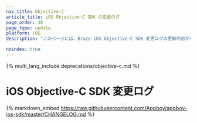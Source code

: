 ```yaml
---
nav_title: Objective-C
article_title: iOS Objective-C SDK の変更ログ
page_order: 30
page_type: update
platform: iOS
description: "このページには、Braze iOS Objective-C SDK 変更ログの更新内容が一覧表示されます。"

noindex: true
---
```


{% multi_lang_include deprecations/objective-c.md %}

# iOS Objective-C SDK 変更ログ

{% markdown_embed https://raw.githubusercontent.com/Appboy/appboy-ios-sdk/master/CHANGELOG.md %}
